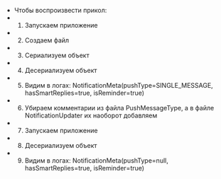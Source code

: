  * Чтобы воспроизвести прикол:
 * 1. Запускаем приложение
 * 2. Создаем файл
 * 3. Сериализуем объект
 * 4. Десериализуем объект
 * 5. Видим в логах: NotificationMeta(pushType=SINGLE_MESSAGE, hasSmartReplies=true, isReminder=true)
 * 6. Убираем комментарии из файла PushMessageType, а в файле NotificationUpdater их наоборот добавляем
 * 7. Запускаем приложение
 * 8. Десериализуем объект
 * 9. Видим в логах: NotificationMeta(pushType=null, hasSmartReplies=true, isReminder=true)
